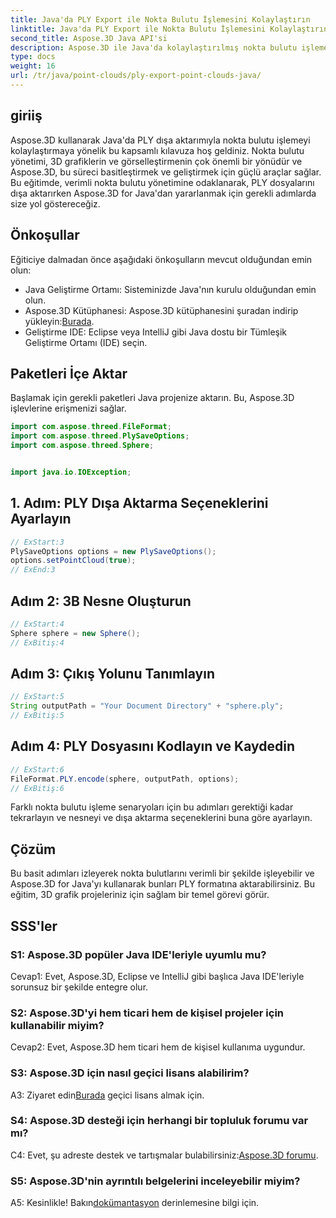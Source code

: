 ```yaml
---
title: Java'da PLY Export ile Nokta Bulutu İşlemesini Kolaylaştırın
linktitle: Java'da PLY Export ile Nokta Bulutu İşlemesini Kolaylaştırın
second_title: Aspose.3D Java API'si
description: Aspose.3D ile Java'da kolaylaştırılmış nokta bulutu işlemeyi keşfedin. PLY dosyalarını zahmetsizce dışa aktarmayı öğrenin. Adım adım kılavuzumuzla 3D grafik projelerinizi geliştirin.
type: docs
weight: 16
url: /tr/java/point-clouds/ply-export-point-clouds-java/
---
```

## giriiş

Aspose.3D kullanarak Java'da PLY dışa aktarımıyla nokta bulutu işlemeyi kolaylaştırmaya yönelik bu kapsamlı kılavuza hoş geldiniz. Nokta bulutu yönetimi, 3D grafiklerin ve görselleştirmenin çok önemli bir yönüdür ve Aspose.3D, bu süreci basitleştirmek ve geliştirmek için güçlü araçlar sağlar. Bu eğitimde, verimli nokta bulutu yönetimine odaklanarak, PLY dosyalarını dışa aktarırken Aspose.3D for Java'dan yararlanmak için gerekli adımlarda size yol göstereceğiz.

## Önkoşullar

Eğiticiye dalmadan önce aşağıdaki önkoşulların mevcut olduğundan emin olun:

- Java Geliştirme Ortamı: Sisteminizde Java'nın kurulu olduğundan emin olun.
-  Aspose.3D Kütüphanesi: Aspose.3D kütüphanesini şuradan indirip yükleyin:[Burada](https://releases.aspose.com/3d/java/).
- Geliştirme IDE: Eclipse veya IntelliJ gibi Java dostu bir Tümleşik Geliştirme Ortamı (IDE) seçin.

## Paketleri İçe Aktar

Başlamak için gerekli paketleri Java projenize aktarın. Bu, Aspose.3D işlevlerine erişmenizi sağlar.

```java
import com.aspose.threed.FileFormat;
import com.aspose.threed.PlySaveOptions;
import com.aspose.threed.Sphere;


import java.io.IOException;
```

## 1. Adım: PLY Dışa Aktarma Seçeneklerini Ayarlayın

```java
// ExStart:3
PlySaveOptions options = new PlySaveOptions();
options.setPointCloud(true);
// ExEnd:3
```

## Adım 2: 3B Nesne Oluşturun

```java
// ExStart:4
Sphere sphere = new Sphere();
// ExBitiş:4
```

## Adım 3: Çıkış Yolunu Tanımlayın

```java
// ExStart:5
String outputPath = "Your Document Directory" + "sphere.ply";
// ExBitiş:5
```

## Adım 4: PLY Dosyasını Kodlayın ve Kaydedin

```java
// ExStart:6
FileFormat.PLY.encode(sphere, outputPath, options);
// ExBitiş:6
```

Farklı nokta bulutu işleme senaryoları için bu adımları gerektiği kadar tekrarlayın ve nesneyi ve dışa aktarma seçeneklerini buna göre ayarlayın.

## Çözüm

Bu basit adımları izleyerek nokta bulutlarını verimli bir şekilde işleyebilir ve Aspose.3D for Java'yı kullanarak bunları PLY formatına aktarabilirsiniz. Bu eğitim, 3D grafik projeleriniz için sağlam bir temel görevi görür.

## SSS'ler

### S1: Aspose.3D popüler Java IDE'leriyle uyumlu mu?

Cevap1: Evet, Aspose.3D, Eclipse ve IntelliJ gibi başlıca Java IDE'leriyle sorunsuz bir şekilde entegre olur.

### S2: Aspose.3D'yi hem ticari hem de kişisel projeler için kullanabilir miyim?

Cevap2: Evet, Aspose.3D hem ticari hem de kişisel kullanıma uygundur.

### S3: Aspose.3D için nasıl geçici lisans alabilirim?

 A3: Ziyaret edin[Burada](https://purchase.aspose.com/temporary-license/) geçici lisans almak için.

### S4: Aspose.3D desteği için herhangi bir topluluk forumu var mı?

 C4: Evet, şu adreste destek ve tartışmalar bulabilirsiniz:[Aspose.3D forumu](https://forum.aspose.com/c/3d/18).

### S5: Aspose.3D'nin ayrıntılı belgelerini inceleyebilir miyim?

 A5: Kesinlikle! Bakın[dokümantasyon](https://reference.aspose.com/3d/java/) derinlemesine bilgi için.